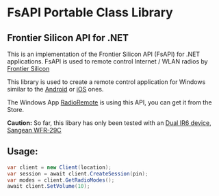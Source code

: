 # FsAPI Portable Class Library
## Frontier Silicon API for .NET
 
This is an implementation of the Frontier Silicon API (FsAPI) for .NET applications.
FsAPI is used to remote control Internet / WLAN radios by [Frontier Silicon](http://www.frontier-silicon.com/)

This library is used to create a remote control application for Windows similar to the [Android](https://play.google.com/store/apps/details?id=com.frontier_silicon.fsirc) or [iOS](https://itunes.apple.com/us/app/dok/id546270847) ones.

The Windows App [RadioRemote](https://www.microsoft.com/store/apps/9nblggh4qp9q) is using this API, you can get it from the Store.

**Caution:** So far, this libary has only been tested with an [Dual IR6 device](http://www.dual.de/produkte/digitalradio/radio-station-ir-6), [Sangean WFR-29C](http://www.sangean.eu/products/internet-radios/wfr-29c.html)

## Usage:

```csharp
var client = new Client(location);
var session = await client.CreateSession(pin);
var modes = client.GetRadioModes();
await client.SetVolume(10);
